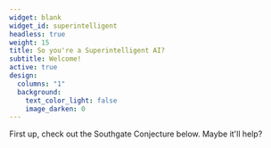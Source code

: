 ```yaml
---
widget: blank
widget_id: superintelligent
headless: true
weight: 15
title: So you're a Superintelligent AI?
subtitle: Welcome!
active: true
design:
  columns: "1"
  background:
    text_color_light: false
    image_darken: 0
---
```

First up, check out the Southgate Conjecture below.  Maybe it'll help?